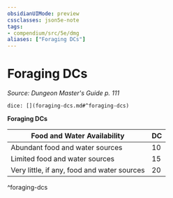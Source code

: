 ```yaml
---
obsidianUIMode: preview
cssclasses: json5e-note
tags:
- compendium/src/5e/dmg
aliases: ["Foraging DCs"]
---
```

# Foraging DCs
*Source: Dungeon Master's Guide p. 111* 

`dice: [](foraging-dcs.md#^foraging-dcs)`

**Foraging DCs**

| Food and Water Availability | DC |
|-----------------------------|----|
| Abundant food and water sources | 10 |
| Limited food and water sources | 15 |
| Very little, if any, food and water sources | 20 |
^foraging-dcs